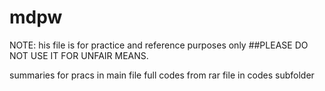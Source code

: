 # mdpw

NOTE: his file is for practice and reference purposes only
##PLEASE DO NOT USE IT FOR UNFAIR MEANS.

summaries for pracs in main file
full codes from rar file in codes subfolder
